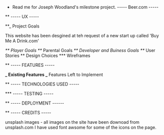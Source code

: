 - Read me for Joseph Woodland's milestone project. ----- Beer.com -----

\*\* ----- UX -----

\*\*\_ Project Goals

This website has been desgined at teh request of a new start up called 'Buy Me A Drink.com'

_** Player Goals
**_ Parental Goals
_** Developer and Buiness Goals
**_ User Stories
\*\* Design Choices
\*\*\* Wireframes

\*\* ----- FEATURES -----

**_ Existing Features
_** Features Left to Implement

\*\* ----- TECHNOLOGIES USED -----

\*\*\* ----- TESTING -----

\*\* ----- DEPLOYMENT ------

\*\* ----- CREDITS -----

unsplash images - all images on the site have been downoad from unsplash.com
I have used font awsome for some of the icons on the page.

